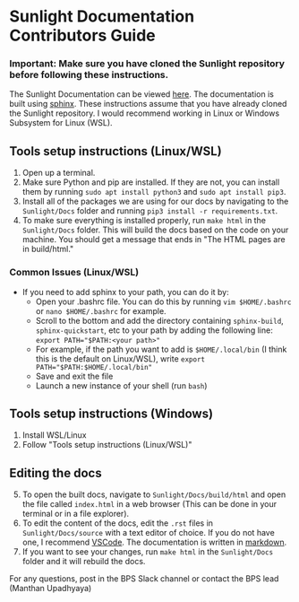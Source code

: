 # Sunlight Documentation Contributors Guide

### **Important: Make sure you have cloned the Sunlight repository before following these instructions.**

The Sunlight Documentation can be viewed [here](Sunlight.rtfd.io). The documentation is built using [sphinx](https://docs.readthedocs.io/en/stable/intro/getting-started-with-sphinx.html). These instructions assume that you have already cloned the Sunlight repository. I would recommend working in Linux or Windows Subsystem for Linux (WSL).

## Tools setup instructions (Linux/WSL)

1. Open up a terminal.
2. Make sure Python and pip are installed. If they are not, you can install them by running `sudo apt install python3` and `sudo apt install pip3`.
3. Install all of the packages we are using for our docs by navigating to the `Sunlight/Docs` folder and running `pip3 install -r requirements.txt`.
4. To make sure everything is installed properly, run `make html` in the `Sunlight/Docs` folder. This will build the docs based on the code on your machine. You should get a message that ends in "The HTML pages are in build/html."

### Common Issues (Linux/WSL)
- If you need to add sphinx to your path, you can do it by:
    - Open your .bashrc file. You can do this by running `vim $HOME/.bashrc` or `nano $HOME/.bashrc` for example.
    - Scroll to the bottom and add the directory containing `sphinx-build`, `sphinx-quickstart`, etc to your path by adding
      the following line: `export PATH="$PATH:<your path>"`
    - For example, if the path you want to add is `$HOME/.local/bin` (I think this is the default on Linux/WSL), write
      `export PATH="$PATH:$HOME/.local/bin"`
    - Save and exit the file
    - Launch a new instance of your shell (run `bash`)

## Tools setup instructions (Windows)

1. Install WSL/Linux
2. Follow "Tools setup instructions (Linux/WSL)"

## Editing the docs
5. To open the built docs, navigate to `Sunlight/Docs/build/html` and open the file called `index.html` in a web browser (This can be done in your terminal or in a file explorer).
6. To edit the content of the docs, edit the `.rst` files in `Sunlight/Docs/source` with a text editor of choice. If you do not have one, I recommend [VSCode](https://code.visualstudio.com/download). The documentation is written in [markdown](https://www.markdownguide.org/basic-syntax/).
7. If you want to see your changes, run `make html` in the `Sunlight/Docs` folder and it will rebuild the docs.


For any questions, post in the BPS Slack channel or contact the BPS lead (Manthan Upadhyaya)

